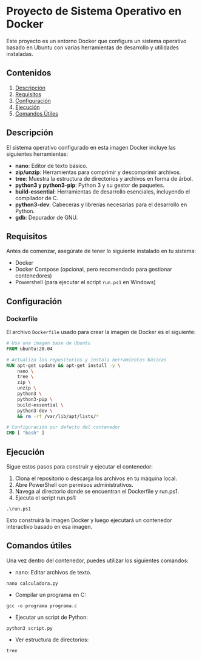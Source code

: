 # Proyecto de Sistema Operativo en Docker

Este proyecto es un entorno Docker que configura un sistema operativo basado en Ubuntu con varias herramientas de desarrollo y utilidades instaladas. 

## Contenidos

1. [Descripción](#descripción)
2. [Requisitos](#requisitos)
3. [Configuración](#configuración)
4. [Ejecución](#ejecución)
5. [Comandos Útiles](#comandos-útiles)

## Descripción

El sistema operativo configurado en esta imagen Docker incluye las siguientes herramientas:

- **nano**: Editor de texto básico.
- **zip/unzip**: Herramientas para comprimir y descomprimir archivos.
- **tree**: Muestra la estructura de directorios y archivos en forma de árbol.
- **python3 y python3-pip**: Python 3 y su gestor de paquetes.
- **build-essential**: Herramientas de desarrollo esenciales, incluyendo el compilador de C.
- **python3-dev**: Cabeceras y librerías necesarias para el desarrollo en Python.
- **gdb**: Depurador de GNU.

## Requisitos

Antes de comenzar, asegúrate de tener lo siguiente instalado en tu sistema:

- Docker
- Docker Compose (opcional, pero recomendado para gestionar contenedores)
- Powershell (para ejecutar el script `run.ps1` en Windows)

## Configuración

### Dockerfile

El archivo `Dockerfile` usado para crear la imagen de Docker es el siguiente:

```Dockerfile
# Usa una imagen base de Ubuntu
FROM ubuntu:20.04

# Actualiza los repositorios y instala herramientas básicas
RUN apt-get update && apt-get install -y \
    nano \
    tree \
    zip \
    unzip \
    python3 \
    python3-pip \
    build-essential \
    python3-dev \
    && rm -rf /var/lib/apt/lists/*

# Configuración por defecto del contenedor
CMD [ "bash" ]
```
## Ejecución
Sigue estos pasos para construir y ejecutar el contenedor:

1. Clona el repositorio o descarga los archivos en tu máquina local.
2. Abre PowerShell con permisos administrativos.
3. Navega al directorio donde se encuentran el Dockerfile y run.ps1.
4. Ejecuta el script run.ps1:
```
.\run.ps1
```
Esto construirá la imagen Docker y luego ejecutará un contenedor interactivo basado en esa imagen.

## Comandos útiles
Una vez dentro del contenedor, puedes utilizar los siguientes comandos:
- nano: Editar archivos de texto.
```
nano calculadora.py
```

- Compilar un programa en C:
```
gcc -o programa programa.c
```
- Ejecutar un script de Python:
```
python3 script.py
```
- Ver estructura de directorios:
```
tree
```
